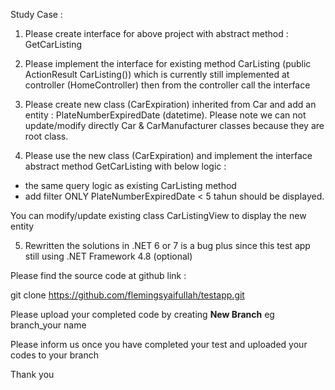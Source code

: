 Study Case :

1. Please create interface for above project with abstract method : GetCarListing 

2. Please implement the interface for existing method CarListing (public ActionResult CarListing()) which is currently 
still implemented at controller (HomeController) then from the controller call the interface

3. Please create new class (CarExpiration) inherited from Car and add an entity : PlateNumberExpiredDate (datetime).
Please note we can not update/modify directly Car & CarManufacturer classes because they are root class.

4. Please use the new class (CarExpiration) and implement the interface abstract method GetCarListing with below logic :
- the same query logic as existing CarListing method
- add filter ONLY PlateNumberExpiredDate < 5 tahun should be displayed.

You can modify/update existing class CarListingView to display the new entity

5. Rewritten the solutions in .NET 6 or 7 is a bug plus since this test app still using .NET Framework 4.8 (optional) 

Please find the source code at github link :

git clone https://github.com/flemingsyaifullah/testapp.git

Please upload your completed code by creating <b>New Branch</b>
eg branch_your name

Please inform us once you have completed your test and uploaded your codes to your branch

Thank you
